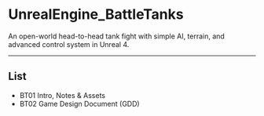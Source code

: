 # UnrealEngine_BattleTanks
An open-world head-to-head tank fight with simple AI, terrain, and advanced control system in Unreal 4.

---

## List
* BT01 Intro, Notes & Assets
* BT02 Game Design Document (GDD)
